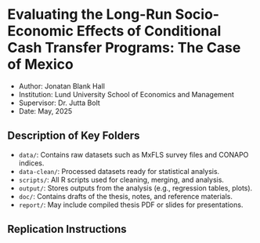 # Evaluating the Long-Run Socio-Economic Effects of Conditional Cash Transfer Programs: The Case of Mexico

* Author: Jonatan Blank Hall
* Institution: Lund University School of Economics and Management
* Supervisor: Dr. Jutta Bolt
* Date: May, 2025

## Description of Key Folders

- `data/`: Contains raw datasets such as MxFLS survey files and CONAPO indices.
- `data-clean/`: Processed datasets ready for statistical analysis.
- `scripts/`: All R scripts used for cleaning, merging, and analysis.
- `output/`: Stores outputs from the analysis (e.g., regression tables, plots).
- `doc/`: Contains drafts of the thesis, notes, and reference materials.
- `report/`: May include compiled thesis PDF or slides for presentations.

## Replication Instructions